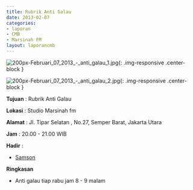 ```yaml
---
title: Rubrik Anti Galau
date: 2013-02-07
categories:
- laporan
- CMB
- Marsinah FM
layout: laporancmb
---
```


![200px-Februari_07_2013_-_anti_galau_1.jpg](/uploads/200px-Februari_07_2013_-_anti_galau_1.jpg){: .img-responsive .center-block }

![200px-Februari_07_2013_-_anti_galau_2.jpg](/uploads/200px-Februari_07_2013_-_anti_galau_2.jpg){: .img-responsive .center-block }


**Tujuan** : Rubrik Anti Galau 

**Lokasi** : Studio Marsinah fm 

**Alamat** : Jl. Tipar Selatan , No.27, Semper Barat, Jakarta Utara 

**Jam** : 20.00 - 21.00 WIB 

**Hadir** :
* [Samson](http://wiki.ciptamedia.org/wiki/Samson)

**Ringkasan**  
* Anti galau tiap rabu jam 8 - 9 malam
